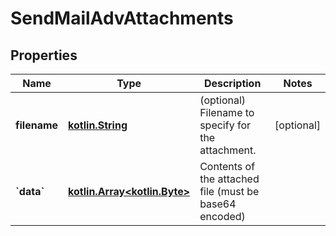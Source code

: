# SendMailAdvAttachments

## Properties
Name | Type | Description | Notes
------------ | ------------- | ------------- | -------------
**filename** | [**kotlin.String**](.md) | (optional) Filename to specify for the attachment. |  [optional]
**&#x60;data&#x60;** | [**kotlin.Array&lt;kotlin.Byte&gt;**](kotlin.Array&lt;kotlin.Byte&gt;.md) | Contents of the attached file (must be base64 encoded) | 
